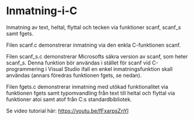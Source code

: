 # Inmatning-i-C
Inmatning av text, heltal, flyttal och tecken via funktioner scanf, scanf_s samt fgets.

Filen scanf.c demonstrerar inmatning via den enkla C-funktionen scanf.

Filen scanf_s.c demonstrerar Microsofts säkra version av scanf, som heter scanf_s. Denna funktion bör användas i stället för scanf vid C-programmering i Visual Studio ifall en enkel inmatningsfunktion skall användas (annars föredras funktionen fgets, se nedan).

Filen fgets.c demonstrerar inmatning med utökad funktionalitet via funktionen fgets samt typomvandling från text till heltal och flyttal via funktioner atoi samt atof från C:s standardbibliotek.

Se video tutorial här:
https://youtu.be/fFxarpsZnYI